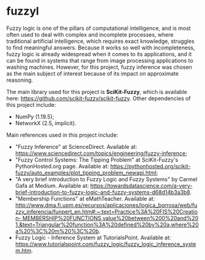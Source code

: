# fuzzyl
Fuzzy logic is one of the pillars of computational intelligence, and is most often used to deal with complex and incomplete processes, where traditional artificial intelligence, which requires exact knowledge, struggles to find meaningful answers. Because it works so well with incompleteness, fuzzy logic is already widespread when it comes to its applications, and it can be found in systems that range from image processing applications to washing machines. However, for this project, fuzzy inference was chosen as the main subject of interest because of its impact on approximate reasoning.

The main library used for this project is **SciKit-Fuzzy**, which is available here: https://github.com/scikit-fuzzy/scikit-fuzzy. Other dependencies of this project include:

* NumPy (1.19.5);
* NetworkX (2.5, implicit).

Main references used in this project include:

* "Fuzzy Inference" at ScienceDirect. Available at: https://www.sciencedirect.com/topics/engineering/fuzzy-inference;
* "Fuzzy Control Systems: The Tipping Problem" at SciKit-Fuzzy's PythonHosted.org page. Available at: https://pythonhosted.org/scikit-fuzzy/auto_examples/plot_tipping_problem_newapi.html;
* "A very brief introduction to Fuzzy Logic and Fuzzy Systems" by Carmel Gafa at Medium. Available at: https://towardsdatascience.com/a-very-brief-introduction-to-fuzzy-logic-and-fuzzy-systems-d68d14b3a3b8. 
* "Membership Functions" at eMathTeacher. Available at: http://www.dma.fi.upm.es/recursos/aplicaciones/logica_borrosa/web/fuzzy_inferencia/funpert_en.htm#:~:text=Practice%3A%20FIS%20Creation-,MEMBERSHIP%20FUNCTIONS,value%20between%200%20and%201.&text=Triangular%20function%3A%20defined%20by%20a,where%20a%20%3C%20m%20%3C%20b.
* Fuzzy Logic - Inference System at TutorialsPoint. Available at: https://www.tutorialspoint.com/fuzzy_logic/fuzzy_logic_inference_system.htm.

